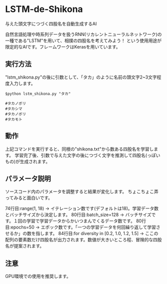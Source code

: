 # LSTM-de-Shikona
与えた頭文字につづく四股名を自動生成するAI

自然言語処理や時系列データを扱うRNN(リカレントニューラルネットワーク)の一種である"LSTM"を用いて、相撲の四股名を考えてみよう！
という使用用途が限定的なAIです。フレームワークはKerasを用いています。

## 実行方法

"lstm_shikona.py"の後に引数として、「タカ」のように名前の頭文字2~3文字程度入力します。
```
$python lstm_shikona.py "タカ"

#タカノボリ
#タカシマ
#タカノボリ
#タカモト

```
 
## 動作

上記コマンドを実行すると、同根の"shikona.txt"から数ある四股名を学習します。
学習完了後、引数で与えた文字の後につづく文字を推測して四股名(っぽいもの)が生成されます。

## パラメータ説明

ソースコード内のパラメータを調整すると結果が変化します。
ちょこちょこ弄ってみると面白いです。

74行目:range(1, 18) -> イテレーション数です(デフォルトは18)。学習データ数とバッチサイズから決定します。
80行目:batch_size=128 -> バッチサイズです。１回の学習で学習データからかいつまんでくるデータ数です。
80行目:epochs=50 -> エポック数です。「一つの学習データを何回繰り返して学習させるか」の数を指します。
84行目:for diversity in [0.2, 1.0, 1.2, 1.5] -> ここの配列の要素数だけ四股名が出力されます。数値が大きいところ程、冒険的な四股名が提案されます。

## 注意

GPU環境での使用を推奨します。
